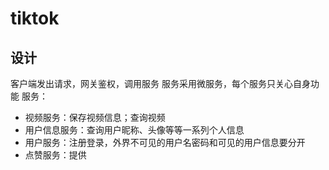 # tiktok

## 设计

客户端发出请求，网关鉴权，调用服务
服务采用微服务，每个服务只关心自身功能
服务：
- 视频服务：保存视频信息；查询视频
- 用户信息服务：查询用户昵称、头像等等一系列个人信息
- 用户服务：注册登录，外界不可见的用户名密码和可见的用户信息要分开
- 点赞服务：提供
